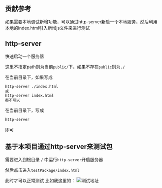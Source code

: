 ## 贡献参考

如果需要本地调试新增功能，可以通过http-server新启一个本地服务，然后利用本地的index.html引入新增js文件来进行测试

## http-server 
快速启动一个服务器

这里不指定path则为当前`public/`下，如果不存在`public`则为`./`

在当前目录下，如果写成
```bash
http-server ./index.html 
或
http-server index.html
都不可以
```

在当前目录下，写成
```bash
http-server
```
即可


## 基于本项目通过http-server来测试包

需要进入到根目录 `/` 中运行`http-server`开启服务器

然后点击进入`testPackage/index.html`

此时才可以正常测试
比如我这里的：
![测试地址](https://tva1.sinaimg.cn/large/e6c9d24ely1h4esjdcveyj21uq0u0jvh.jpg)
